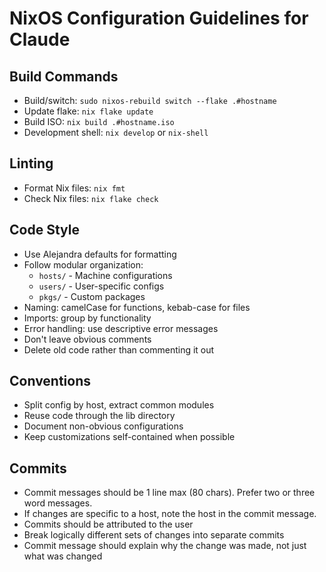 # NixOS Configuration Guidelines for Claude

## Build Commands
- Build/switch: `sudo nixos-rebuild switch --flake .#hostname`
- Update flake: `nix flake update`
- Build ISO: `nix build .#hostname.iso`
- Development shell: `nix develop` or `nix-shell`

## Linting
- Format Nix files: `nix fmt` 
- Check Nix files: `nix flake check`

## Code Style
- Use Alejandra defaults for formatting
- Follow modular organization:
  - `hosts/` - Machine configurations
  - `users/` - User-specific configs
  - `pkgs/` - Custom packages
- Naming: camelCase for functions, kebab-case for files
- Imports: group by functionality
- Error handling: use descriptive error messages
- Don't leave obvious comments
- Delete old code rather than commenting it out

## Conventions
- Split config by host, extract common modules
- Reuse code through the lib directory
- Document non-obvious configurations
- Keep customizations self-contained when possible

## Commits
- Commit messages should be 1 line max (80 chars). Prefer two or three word messages.
- If changes are specific to a host, note the host in the commit message.
- Commits should be attributed to the user
- Break logically different sets of changes into separate commits
- Commit message should explain why the change was made, not just what was changed
